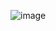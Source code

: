 ![image](https://user-images.githubusercontent.com/78057630/152742916-b96ae815-4f9d-401f-9652-2ee705f30b7c.png)
